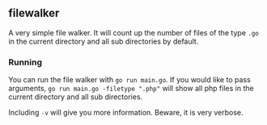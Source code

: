 ## filewalker

A very simple file walker.
It will count up the number of files of the type `.go` in the current directory and all sub directories by default.

### Running

You can run the file walker with `go run main.go`.
If you would like to pass arguments, `go run main.go -filetype ".php"` will show all php files in the current directory and all sub directories.

Including `-v` will give you more information.
Beware, it is very verbose.

